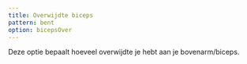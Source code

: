 ```yaml
---
title: Overwijdte biceps
pattern: bent
option: bicepsOver
---
```


Deze optie bepaalt hoeveel overwijdte je hebt aan je bovenarm/biceps.